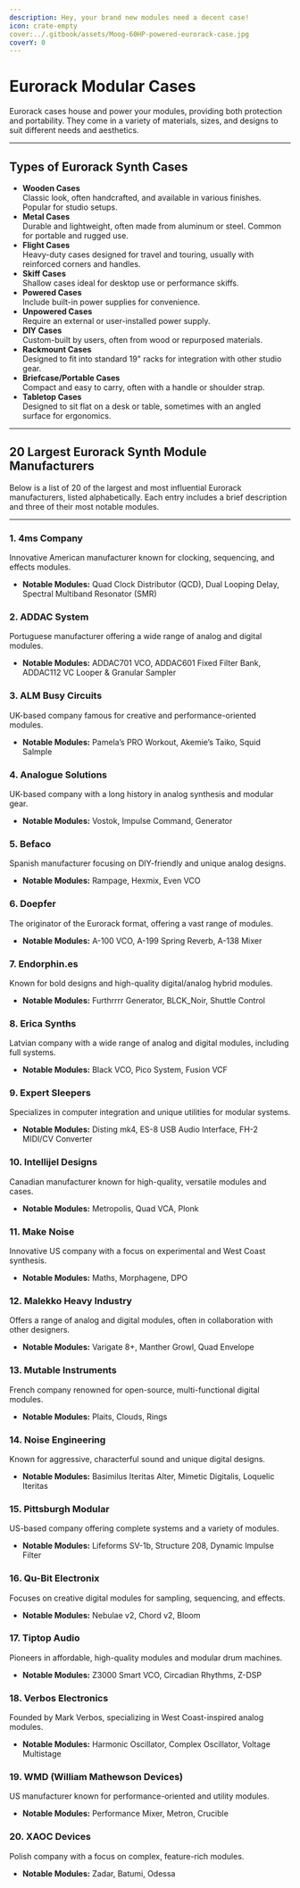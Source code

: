 ```yaml
---
description: Hey, your brand new modules need a decent case!
icon: crate-empty
cover:../.gitbook/assets/Moog-60HP-powered-eurorack-case.jpg
coverY: 0
---
```


# Eurorack Modular Cases

Eurorack cases house and power your modules, providing both protection and portability. They come in a variety of materials, sizes, and designs to suit different needs and aesthetics.

---

## Types of Eurorack Synth Cases

- **Wooden Cases**  
  Classic look, often handcrafted, and available in various finishes. Popular for studio setups.
- **Metal Cases**  
  Durable and lightweight, often made from aluminum or steel. Common for portable and rugged use.
- **Flight Cases**  
  Heavy-duty cases designed for travel and touring, usually with reinforced corners and handles.
- **Skiff Cases**  
  Shallow cases ideal for desktop use or performance skiffs.
- **Powered Cases**  
  Include built-in power supplies for convenience.
- **Unpowered Cases**  
  Require an external or user-installed power supply.
- **DIY Cases**  
  Custom-built by users, often from wood or repurposed materials.
- **Rackmount Cases**  
  Designed to fit into standard 19" racks for integration with other studio gear.
- **Briefcase/Portable Cases**  
  Compact and easy to carry, often with a handle or shoulder strap.
- **Tabletop Cases**  
  Designed to sit flat on a desk or table, sometimes with an angled surface for ergonomics.

---

## 20 Largest Eurorack Synth Module Manufacturers

Below is a list of 20 of the largest and most influential Eurorack manufacturers, listed alphabetically. Each entry includes a brief description and three of their most notable modules.

---

### 1. 4ms Company
Innovative American manufacturer known for clocking, sequencing, and effects modules.
- **Notable Modules:** Quad Clock Distributor (QCD), Dual Looping Delay, Spectral Multiband Resonator (SMR)

### 2. ADDAC System
Portuguese manufacturer offering a wide range of analog and digital modules.
- **Notable Modules:** ADDAC701 VCO, ADDAC601 Fixed Filter Bank, ADDAC112 VC Looper & Granular Sampler

### 3. ALM Busy Circuits
UK-based company famous for creative and performance-oriented modules.
- **Notable Modules:** Pamela’s PRO Workout, Akemie’s Taiko, Squid Salmple

### 4. Analogue Solutions
UK-based company with a long history in analog synthesis and modular gear.
- **Notable Modules:** Vostok, Impulse Command, Generator

### 5. Befaco
Spanish manufacturer focusing on DIY-friendly and unique analog designs.
- **Notable Modules:** Rampage, Hexmix, Even VCO

### 6. Doepfer
The originator of the Eurorack format, offering a vast range of modules.
- **Notable Modules:** A-100 VCO, A-199 Spring Reverb, A-138 Mixer

### 7. Endorphin.es
Known for bold designs and high-quality digital/analog hybrid modules.
- **Notable Modules:** Furthrrrr Generator, BLCK_Noir, Shuttle Control

### 8. Erica Synths
Latvian company with a wide range of analog and digital modules, including full systems.
- **Notable Modules:** Black VCO, Pico System, Fusion VCF

### 9. Expert Sleepers
Specializes in computer integration and unique utilities for modular systems.
- **Notable Modules:** Disting mk4, ES-8 USB Audio Interface, FH-2 MIDI/CV Converter

### 10. Intellijel Designs
Canadian manufacturer known for high-quality, versatile modules and cases.
- **Notable Modules:** Metropolis, Quad VCA, Plonk

### 11. Make Noise
Innovative US company with a focus on experimental and West Coast synthesis.
- **Notable Modules:** Maths, Morphagene, DPO

### 12. Malekko Heavy Industry
Offers a range of analog and digital modules, often in collaboration with other designers.
- **Notable Modules:** Varigate 8+, Manther Growl, Quad Envelope

### 13. Mutable Instruments
French company renowned for open-source, multi-functional digital modules.
- **Notable Modules:** Plaits, Clouds, Rings

### 14. Noise Engineering
Known for aggressive, characterful sound and unique digital designs.
- **Notable Modules:** Basimilus Iteritas Alter, Mimetic Digitalis, Loquelic Iteritas

### 15. Pittsburgh Modular
US-based company offering complete systems and a variety of modules.
- **Notable Modules:** Lifeforms SV-1b, Structure 208, Dynamic Impulse Filter

### 16. Qu-Bit Electronix
Focuses on creative digital modules for sampling, sequencing, and effects.
- **Notable Modules:** Nebulae v2, Chord v2, Bloom

### 17. Tiptop Audio
Pioneers in affordable, high-quality modules and modular drum machines.
- **Notable Modules:** Z3000 Smart VCO, Circadian Rhythms, Z-DSP

### 18. Verbos Electronics
Founded by Mark Verbos, specializing in West Coast-inspired analog modules.
- **Notable Modules:** Harmonic Oscillator, Complex Oscillator, Voltage Multistage

### 19. WMD (William Mathewson Devices)
US manufacturer known for performance-oriented and utility modules.
- **Notable Modules:** Performance Mixer, Metron, Crucible

### 20. XAOC Devices
Polish company with a focus on complex, feature-rich modules.
- **Notable Modules:** Zadar, Batumi, Odessa